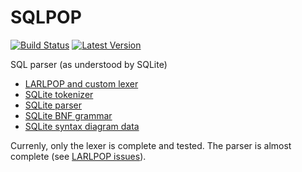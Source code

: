 # SQLPOP

[![Build Status](https://travis-ci.org/gwenn/sqlpop.svg?branch=master)](https://travis-ci.org/gwenn/sqlpop) [![Latest Version](https://img.shields.io/crates/v/sqlpop.svg)](https://crates.io/crates/sqlpop)

SQL parser (as understood by SQLite)

* [LARLPOP and custom lexer](https://github.com/nikomatsakis/lalrpop/issues/39)
* [SQLite tokenizer](http://www.sqlite.org/src/artifact?ci=trunk&filename=src/tokenize.c)
* [SQLite parser](http://www.sqlite.org/src/artifact?ci=trunk&filename=src/parse.y)
* [SQLite BNF grammar](http://www.sqlite.org/docsrc/doc/trunk/art/syntax/all-bnf.html)
* [SQLite syntax diagram data](http://www.sqlite.org/docsrc/doc/tip/art/syntax/bubble-generator-data.tcl?mimetype=text/plain)

Currenly, only the lexer is complete and tested.
The parser is almost complete (see [LARLPOP issues](https://github.com/nikomatsakis/lalrpop/issues/156)).
